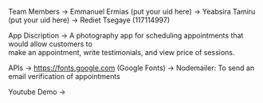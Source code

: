 Team Members 
    -> Emmanuel Ermias (put your uid here)
    -> Yeabsira Tamiru (put your uid here)
    -> Rediet Tsegaye (117114997)

App Discription 
    -> A photography app for scheduling appointments that would allow customers to  
       make an appointment, write testimonials, and view price of sessions.

APIs 
    -> https://fonts.google.com (Google Fonts)
    -> Nodemailer: To send an email verification of appointments 

Youtube Demo
    -> 
